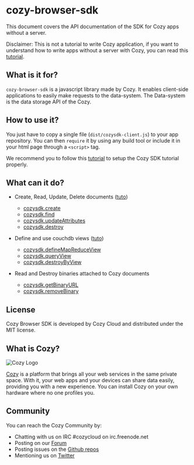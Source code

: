 # cozy-browser-sdk

This document covers the API documentation of the SDK for Cozy apps without a
server.

Disclaimer: This is not a tutorial to write Cozy application, if you want to understand how to write apps without a server with Cozy, you can read this [tutorial](https://dev.cozy.io/clientsideapp.html).

## What is it for?

`cozy-browser-sdk` is a javascript library made by Cozy. It enables client-side  applications to easily make requests to the data-system. The Data-system is the data
storage API of the Cozy.

## How to use it?

You just have to copy a single file (`dist/cozysdk-client.js`) to your app repository. You can then `require` it by using any build tool or include it in your html page through a `<script>` tag.

We recommend you to follow this [tutorial](https://dev.cozy.io/clientsideapp.html) to setup the Cozy SDK tutorial properly.

## What can it do?

- Create, Read, Update, Delete documents ([tuto](http://cozy.github.io/cozy-browser-sdk/tutorial-doctype.html))
  - [cozysdk.create](http://cozy.github.io/cozy-browser-sdk/module-crud.html#.create)
  - [cozysdk.find](http://cozy.github.io/cozy-browser-sdk/module-crud.html#.find)
  - [cozysdk.updateAttributes](http://cozy.github.io/cozy-browser-sdk/module-crud.html#.updateAttributes)
  - [cozysdk.destroy](http://cozy.github.io/cozy-browser-sdk/module-crud.html#.destroy)

- Define and use couchdb views ([tuto](http://cozy.github.io/cozy-browser-sdk/tutorial-mapreduce.html))
  - [cozysdk.defineMapReduceView](http://cozy.github.io/cozy-browser-sdk/module-mapreduce.html#.defineMapReduceView)
  - [cozysdk.queryView](http://cozy.github.io/cozy-browser-sdk/module-mapreduce.html#.queryView)
  - [cozysdk.destroyByView](http://cozy.github.io/cozy-browser-sdk/module-mapreduce.html#.destroyByView)

- Read and Destroy binaries attached to Cozy documents
  - [cozysdk.getBinaryURL](http://cozy.github.io/cozy-browser-sdk/module-binaries.html#.getBinaryURL)
  - [cozysdk.removeBinary](http://cozy.github.io/cozy-browser-sdk/module-binaries.html#.removeBinary)


## License

Cozy Browser SDK is developed by Cozy Cloud and distributed under the MIT license.

## What is Cozy?

![Cozy Logo](https://raw.github.com/cozy/cozy-setup/gh-pages/assets/images/happycloud.png)

[Cozy](https://cozy.io) is a platform that brings all your web services in the
same private space.  With it, your web apps and your devices can share data
easily, providing you
with a new experience. You can install Cozy on your own hardware where no one
profiles you.

## Community

You can reach the Cozy Community by:

* Chatting with us on IRC #cozycloud on irc.freenode.net
* Posting on our [Forum](https://forum.cozy.io/)
* Posting issues on the [Github repos](https://github.com/cozy/)
* Mentioning us on [Twitter](https://twitter.com/mycozycloud)
